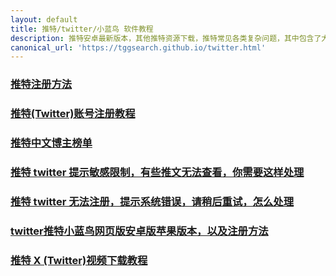 ```yaml
---
layout: default
title: 推特/twitter/小蓝鸟 软件教程
description: 推特安卓最新版本，其他推特资源下载，推特常见各类复杂问题，其中包含了大家常见的一些问题
canonical_url: 'https://tggsearch.github.io/twitter.html'
---
```


### [推特注册方法](./docs/twitter.html)
### [推特(Twitter)账号注册教程](./docs/twitter-register.html)
### [推特中文博主榜单](./docs/twitter-ranking.html)
### [推特 twitter 提示敏感限制，有些推文无法查看，你需要这样处理](./docs/twitter-spc.html)
### [推特 twitter 无法注册，提示系统错误，请稍后重试，怎么处理](./docs/twitter-register-error.html)
### [twitter推特小蓝鸟网页版安卓版苹果版本，以及注册方法](./docs/twitter-intro.html)
### [推特 X (Twitter)视频下载教程](./docs/twitter-video-download.html)
